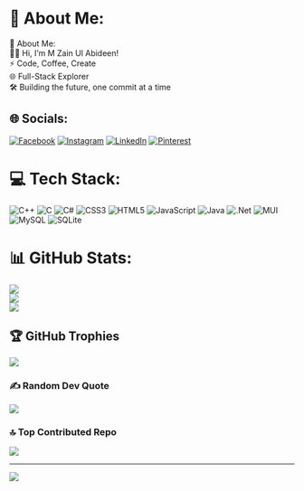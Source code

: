 # 💫 About Me:
 💫 About Me:<br>👨‍💻 Hi, I’m M Zain Ul Abideen!<br>⚡ Code, Coffee, Create<br>🌐 Full-Stack Explorer<br>🛠️ Building the future, one commit at a time


## 🌐 Socials:
[![Facebook](https://img.shields.io/badge/Facebook-%231877F2.svg?logo=Facebook&logoColor=white)](https://facebook.com/M.Zainulabdeenoffical.pk) [![Instagram](https://img.shields.io/badge/Instagram-%23E4405F.svg?logo=Instagram&logoColor=white)](https://instagram.com/m.zainulabdeenoffical) [![LinkedIn](https://img.shields.io/badge/LinkedIn-%230077B5.svg?logo=linkedin&logoColor=white)](https://linkedin.com/in/zain-ul-abdeen-130bab244) [![Pinterest](https://img.shields.io/badge/Pinterest-%23E60023.svg?logo=Pinterest&logoColor=white)](https://pinterest.com/zu4425) 

# 💻 Tech Stack:
![C++](https://img.shields.io/badge/c++-%2300599C.svg?style=for-the-badge&logo=c%2B%2B&logoColor=white) ![C](https://img.shields.io/badge/c-%2300599C.svg?style=for-the-badge&logo=c&logoColor=white) ![C#](https://img.shields.io/badge/c%23-%23239120.svg?style=for-the-badge&logo=csharp&logoColor=white) ![CSS3](https://img.shields.io/badge/css3-%231572B6.svg?style=for-the-badge&logo=css3&logoColor=white) ![HTML5](https://img.shields.io/badge/html5-%23E34F26.svg?style=for-the-badge&logo=html5&logoColor=white) ![JavaScript](https://img.shields.io/badge/javascript-%23323330.svg?style=for-the-badge&logo=javascript&logoColor=%23F7DF1E) ![Java](https://img.shields.io/badge/java-%23ED8B00.svg?style=for-the-badge&logo=openjdk&logoColor=white) ![.Net](https://img.shields.io/badge/.NET-5C2D91?style=for-the-badge&logo=.net&logoColor=white) ![MUI](https://img.shields.io/badge/MUI-%230081CB.svg?style=for-the-badge&logo=mui&logoColor=white) ![MySQL](https://img.shields.io/badge/mysql-4479A1.svg?style=for-the-badge&logo=mysql&logoColor=white) ![SQLite](https://img.shields.io/badge/sqlite-%2307405e.svg?style=for-the-badge&logo=sqlite&logoColor=white)
# 📊 GitHub Stats:
![](https://github-readme-stats.vercel.app/api?username=Zainulabdeenoffical&theme=radical&hide_border=false&include_all_commits=true&count_private=true)<br/>
![](https://github-readme-streak-stats.herokuapp.com/?user=Zainulabdeenoffical&theme=radical&hide_border=false)<br/>
![](https://github-readme-stats.vercel.app/api/top-langs/?username=Zainulabdeenoffical&theme=radical&hide_border=false&include_all_commits=true&count_private=true&layout=compact)

## 🏆 GitHub Trophies
![](https://github-profile-trophy.vercel.app/?username=Zainulabdeenoffical&theme=radical&no-frame=false&no-bg=false&margin-w=4)

### ✍️ Random Dev Quote
![](https://quotes-github-readme.vercel.app/api?type=horizontal&theme=radical)

### 🔝 Top Contributed Repo
![](https://github-contributor-stats.vercel.app/api?username=Zainulabdeenoffical&limit=5&theme=radical&combine_all_yearly_contributions=true)

---
[![](https://visitcount.itsvg.in/api?id=Zainulabdeenoffical&icon=0&color=13)](https://visitcount.itsvg.in)

<!-- Proudly created with GPRM ( https://gprm.itsvg.in ) -->

    
